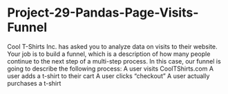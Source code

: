# Project-29-Pandas-Page-Visits-Funnel
Cool T-Shirts Inc. has asked you to analyze data on visits to their website. Your job is to build a funnel, which is a description of how many people continue to the next step of a multi-step process.  In this case, our funnel is going to describe the following process:  A user visits CoolTShirts.com A user adds a t-shirt to their cart A user clicks “checkout” A user actually purchases a t-shirt
